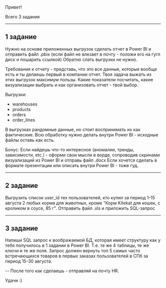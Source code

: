 Привет!

Всего 3 задания

----------
1 задание
----------

Нужно на основе приложенных выгрузок сделать отчет в Power BI и отправить файл .pbix
(если файл не влезает в почту - положи его на гугл диск и пошарить ссылкой)
Обратно слать выгрузки не нужно.

Требования к отчету - представь, что это все данные, которые вообще есть и ты делаешь первый в компании отчет.
Твоя задача выжать из этих выгрузок максимум пользы.
Какие показатели посчитать, какие визуализации выбрать и как организовать отчет - твой выбор.

Выгрузки:
- warehouses
- products
- orders
- order_lines

В выгрузках рандомные данные, но стоит воспринимать их как фактические.
Всю обработку нужно делать внутри Power BI - исходные файлы оставь как есть.

Бонус:
Если найдешь что-то интересное (аномалии, тренды, зависимости, etc.) - оформи свои мысли в ворде,
сопроводив скринами визуализаций из Power BI и отправь файл .docx
Если хочется сделать в формате презентации или описать внутри Power BI - тоже гуд.

----------
2 задание
----------

Выгрузить список user_id тех пользователей,
кто купил за период 1-15 августа 2 любых корма для животных, кроме "Корм Kitekat для кошек, с кроликом в соусе, 85 г".
Отправить файл .xls и приложить SQL-запрос

----------
3 задание
----------

Напиши SQL запрос к воображаемой БД, которая имеет структуру как у тебя получилось в 1 задании в Power BI.
Т.е. те же 4 таблицы, те же ключи и те же поля.
Запрос должен вернуть топ 5 самых часто встречающихся товаров в первых заказах пользователей в СПб за период 15-30 августа.

--
После того как сделаешь - отправляй на почту HR.

Удачи :)